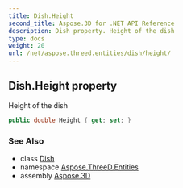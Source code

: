 ```yaml
---
title: Dish.Height
second_title: Aspose.3D for .NET API Reference
description: Dish property. Height of the dish
type: docs
weight: 20
url: /net/aspose.threed.entities/dish/height/
---
```

## Dish.Height property

Height of the dish

```csharp
public double Height { get; set; }
```

### See Also

* class [Dish](../)
* namespace [Aspose.ThreeD.Entities](../../../aspose.threed.entities/)
* assembly [Aspose.3D](../../../)


